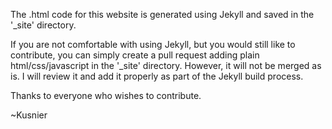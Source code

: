 The .html code for this website is generated using Jekyll and saved in the '_site' directory.

If you are not comfortable with using Jekyll, but you would still like to contribute, you can simply create a pull request adding plain html/css/javascript in the '_site' directory. 
However, it will not be merged as is. I will review it and add it properly as part of the Jekyll build process.

Thanks to everyone who wishes to contribute.

~Kusnier